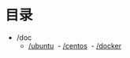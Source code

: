 # 目录
- /doc
  - [/ubuntu](./ubuntu/README.md)
  - [/centos](./centos/README.md)
  - [/docker](./docker/README.md)
